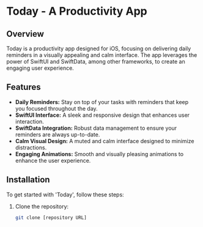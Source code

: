 # Today - A Productivity App

## Overview
Today is a productivity app designed for iOS, focusing on delivering daily reminders in a visually appealing and calm interface. The app leverages the power of SwiftUI and SwiftData, among other frameworks, to create an engaging user experience.

## Features
- **Daily Reminders:** Stay on top of your tasks with reminders that keep you focused throughout the day.
- **SwiftUI Interface:** A sleek and responsive design that enhances user interaction.
- **SwiftData Integration:** Robust data management to ensure your reminders are always up-to-date.
- **Calm Visual Design:** A muted and calm interface designed to minimize distractions.
- **Engaging Animations:** Smooth and visually pleasing animations to enhance the user experience.

## Installation
To get started with 'Today', follow these steps:

1. Clone the repository:
   ```bash
   git clone [repository URL]
